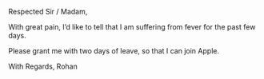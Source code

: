 Respected Sir / Madam,

With great pain, I’d like to tell that I am suffering from fever for the past few days.

Please grant me with two days of leave, so that I can join Apple.

With Regards,
Rohan